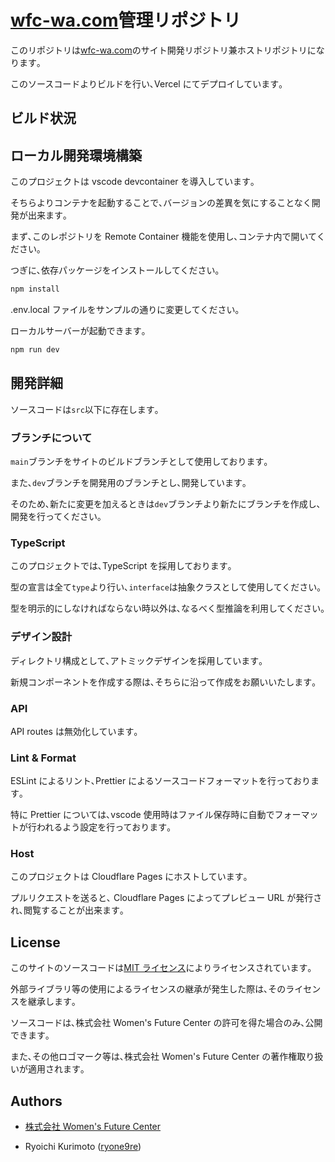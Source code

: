 # [wfc-wa.com](https://wfc-wa.com)管理リポジトリ

このリポジトリは[wfc-wa.com](https://wfc-wa.com)のサイト開発リポジトリ兼ホストリポジトリになります｡

このソースコードよりビルドを行い､Vercel にてデプロイしています｡

## ビルド状況

## ローカル開発環境構築

このプロジェクトは vscode devcontainer を導入しています｡

そちらよりコンテナを起動することで､バージョンの差異を気にすることなく開発が出来ます｡

まず､このレポジトリを Remote Container 機能を使用し､コンテナ内で開いてください｡

つぎに､依存パッケージをインストールしてください｡

```bash
npm install
```

.env.local ファイルをサンプルの通りに変更してください｡

ローカルサーバーが起動できます｡

```bash
npm run dev
```

## 開発詳細

ソースコードは`src`以下に存在します｡

### ブランチについて

`main`ブランチをサイトのビルドブランチとして使用しております｡

また､`dev`ブランチを開発用のブランチとし､開発しています｡

そのため､新たに変更を加えるときは`dev`ブランチより新たにブランチを作成し､開発を行ってください｡

### TypeScript

このプロジェクトでは､TypeScript を採用しております｡

型の宣言は全て`type`より行い､`interface`は抽象クラスとして使用してください｡

型を明示的にしなければならない時以外は､なるべく型推論を利用してください｡

### デザイン設計

ディレクトリ構成として､アトミックデザインを採用しています｡

新規コンポーネントを作成する際は､そちらに沿って作成をお願いいたします｡

### API

API routes は無効化しています｡

### Lint & Format

ESLint によるリント､Prettier によるソースコードフォーマットを行っております｡

特に Prettier については､vscode 使用時はファイル保存時に自動でフォーマットが行われるよう設定を行っております｡

### Host

このプロジェクトは Cloudflare Pages にホストしています｡

プルリクエストを送ると､ Cloudflare Pages によってプレビュー URL が発行され､閲覧することが出来ます｡

## License

このサイトのソースコードは[MIT ライセンス](https://opensource.org/licenses/MIT)によりライセンスされています｡

外部ライブラリ等の使用によるライセンスの継承が発生した際は､そのライセンスを継承します｡

ソースコードは､株式会社 Women's Future Center の許可を得た場合のみ､公開できます｡

また､その他ロゴマーク等は､株式会社 Women's Future Center の著作権取り扱いが適用されます｡

## Authors

- [株式会社 Women's Future Center](https://wfc-wa.com)

- Ryoichi Kurimoto ([ryone9re](https://github.com/ryone9re))
